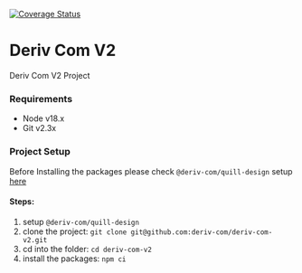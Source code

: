 [![Coverage Status](https://coveralls.io/repos/github/deriv-com/deriv-com-v2/badge.svg?branch=main)](https://coveralls.io/github/deriv-com/deriv-com-v2?branch=main)

# Deriv Com V2

Deriv Com V2 Project

### Requirements

- Node v18.x
- Git v2.3x

### Project Setup

Before Installing the packages please check `@deriv-com/quill-design` setup [here](https://github.com/deriv-com/quill-design)

#### Steps:

1. setup `@deriv-com/quill-design`
2. clone the project: `git clone git@github.com:deriv-com/deriv-com-v2.git`
3. cd into the folder: `cd deriv-com-v2`
4. install the packages: `npm ci`
